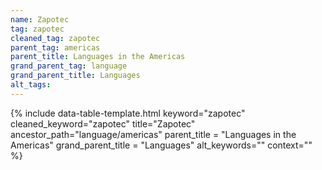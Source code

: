 ```yaml
---
name: Zapotec
tag: zapotec
cleaned_tag: zapotec
parent_tag: americas
parent_title: Languages in the Americas
grand_parent_tag: language
grand_parent_title: Languages
alt_tags: 
---
```


{% include data-table-template.html 
  keyword="zapotec" 
  cleaned_keyword="zapotec" 
  title="Zapotec"
  ancestor_path="language/americas" 
  parent_title = "Languages in the Americas"
  grand_parent_title = "Languages"
  alt_keywords=""
  context=""
%}

